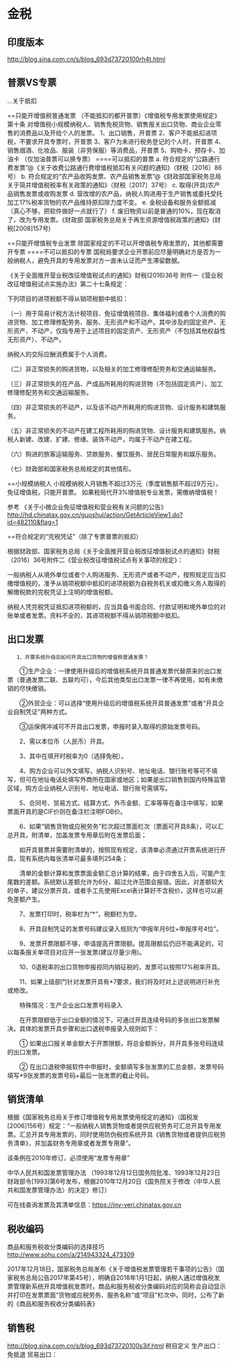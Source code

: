 金税
===

印度版本
---

http://blog.sina.com.cn/s/blog_693d73720100rh4t.html

普票VS专票
---

...关于抵扣


==只能开增值税普通发票 （不能抵扣的都开普票）《增值税专用发票使用规定》第十条
对增值税小规模纳税人、销售免税货物、销售报关出口货物、商业企业零售的消费品以及开给个人的发票。
1、出口销售，开普票
2、客户不能抵扣进项税，不要求开具专票时，开普票
3、客户为未进行税务登记的个人时，开普票 
4、销售烟酒、化妆品、服装（非劳保服）等消费品，开普票 
5、购物卡、预存卡、加油卡 （仅加油普票可以换专票）
====可以抵扣的普票
a. 符合规定的“公路通行费发票”@《关于收费公路通行费增值税抵扣有关问题的通知》（财税〔2016〕86号）
b. 符合规定的“农产品收购发票、农产品销售发票”@《财政部国家税务总局关于简并增值税税率有关政策的通知》（财税〔2017〕37号）
c. 取得(开具)农产品销售发票或收购发票
d. 营改增的农产品，纳税人购进用于生产销售或委托受托加工17%税率货物的农产品维持原扣除力度不变。
e. 金税设备和服务全额抵减 （真心不够，把软件做好一点就行了）
f.  废旧物资以前是普通的10%，现在取消了，改为专用发票。《财政部 国家税务总局关于再生资源增值税政策的通知》(财税[2008]157号)

==只能开增值税专业发票
除国家规定的不可以开增值税专用发票的，其他都需要开专票
====不可以抵扣的专票
国税局要求企业开票前应尽量明确对方是否为一般纳税人，避免开具的专用发票对方一直未认证而产生滞留数据。

《关于全面推开营业税改征增值税试点的通知》财税(2016)36号
附件一《营业税改征增值税试点实施办法》第二十七条规定：

下列项目的进项税额不得从销项税额中抵扣：

（一）用于简易计税方法计税项目、免征增值税项目、集体福利或者个人消费的购进货物、加工修理修配劳务、服务、无形资产和不动产。其中涉及的固定资产、无形资产、不动产，仅指专用于上述项目的固定资产、无形资产（不包括其他权益性无形资产）、不动产。

纳税人的交际应酬消费属于个人消费。

（二）非正常损失的购进货物，以及相关的加工修理修配劳务和交通运输服务。

（三）非正常损失的在产品、产成品所耗用的购进货物（不包括固定资产）、加工修理修配劳务和交通运输服务。

（四）非正常损失的不动产，以及该不动产所耗用的购进货物、设计服务和建筑服务。

（五）非正常损失的不动产在建工程所耗用的购进货物、设计服务和建筑服务。纳税人新建、改建、扩建、修缮、装饰不动产，均属于不动产在建工程。

（六）购进的旅客运输服务、贷款服务、餐饮服务、居民日常服务和娱乐服务。

（七）财政部和国家税务总局规定的其他情形。

==小规模纳税人
小规模纳税人月销售不超过3万元（季度销售额不超过9万元），免征增值税，只能开普票。
如果税局代开3%增值税专业发票，需缴纳增值税！

参考
《关于小微企业免征增值税和营业税有关问题的公告》
http://hd.chinatax.gov.cn/guoshui/action/GetArticleView1.do?id=482110&flag=1

==符合规定的“完税凭证”（除了专票普票的抵扣）

根据财政部、国家税务总局《关于全面推开营业税改征增值税试点的通知》财税（2016）36号附件二《营业税改征增值税试点有关事项的规定》：

一般纳税人从境外单位或者个人购进服务、无形资产或者不动产，按照规定应当扣缴增值税的，准予从销项税额中抵扣的进项税额为自税务机关或扣缴义务人取得的解缴税款的完税凭证上注明的增值税额。

纳税人凭完税凭证抵扣进项税额的，应当具备书面合同、付款证明和境外单位的对账单或者发票。资料不全的，其进项税额不得从销项税额中抵扣。

出口发票
---

       1、开票系统升级后如何开具出口货物的增值税普通发票？
 
　　①生产企业：一律使用升级后的增值税系统开具普通发票代替原来的出口发票（普通发票二联、五联均可），今后其他类型出口发票一律不再使用，如有未缴销的尽快缴销。
 
　　②外贸企业：可以选择“使用升级后的增值税系统开具普通发票”或者“开具企业自制凭证”两种方式。
 
　　③运保佣冲减可不开具出口发票，申报时录入取得的原始发票号码。
 
　　2、需以本位币（人民币）开具。
 
　　3、其中在填开时税率为0（选择免税）。
 
　　4、购方企业可以外文填写，纳税人识别号、地址电话、银行账号等可不填写，但可在地址电话处填写外商所在国家或地区；如果是出口销售到国内特殊监管区域，购方企业纳税人识别号、地址电话、银行账号需填写。
 
　　5、合同号、贸易方式、结算方式、外币金额、汇率等等在备注中填写，如果票面开具的是CIF价则在备注栏注明FOB价。
 
　　6、如果“销售货物或应税劳务”栏次超过票面栏次（票面可开具8条），可以汇总开具，附清单，加盖发票专用章后附在发票后面；
 
　　如开具普票并需要附清单的，按照现有规定，该清单必须通过开票系统进行开具，现有系统内每张清单可最多填列254条；
 
　　清单的金额计算和发票票面金额汇总计算的结果，由于四舍五入后，可能产生尾数的差额。系统默认差额允许为6分，超过允许范围会报错。因此，对差额较大的单子，建议分票开具，或者手工先使用Excel表计算好不含税价，这样也可以避免差额产生。
 
　　7、发票打印时，税率栏为“*”，税额栏为空。
 
　　8、开具自制凭证的发票号码建议录入规则为“申报年月6位+申报序号4位”。
 
　　9、发票开票限额不够，申请提高开票限额。提高限额后仍旧不能满足的，可以每条报关单项目对应开一张发票(建议尽量少用)。
 
　　10、0退税率的出口货物申报视同内销征税的，发票可以按照17%税率开具。
 
　　11、如果上级部门针对发票开具有*7要求，我们将及时对上述说明进行补充或修改。
 
　　特殊情况：生产企业出口发票号码录入
 
　　在开票限额低于出口金额的情况下，可通过开具连续号码的多张出口发票解决。具体的发票开具步骤和出口退税申报录入规则如下：
 
　　① 如果出口报关单金额大于开票限额，将总金额拆分，并开具多张号码连续的出口发票。
 
　　② 在出口退税申报软件中申报时，金额填写多张发票的汇总金额，发票号码填写*9张发票的发票号码+最后一张发票的截止号码。

销货清单
---

根据《国家税务总局关于修订增值税专用发票使用规定的通知》（国税发[2006]156号）规定：“一般纳税人销售货物或者提供应税劳务可汇总开具专用发票。汇总开具专用发票的，同时使用防伪税控系统开具《销售货物或者提供应税劳务清单》，并加盖财务专用章或者发票专用章”。

该条例在2010年修订，必须使用“发票专用章”

中华人民共和国发票管理办法
（1993年12月12日国务院批准、1993年12月23日财政部令[1993]第6号发布，根据2010年12月20日《国务院关于修改〈中华人民共和国发票管理办法〉的决定》修订）

可在线查询发票及其清单信息：https://inv-veri.chinatax.gov.cn

税收编码
---

商品和服务税收分类编码的选择技巧
http://www.sohu.com/a/214943324_473309 

2017年12月18日，国家税务总局发布《关于增值税发票管理若干事项的公告》（国家税务总局公告2017年第45号），明确自2018年1月1日起，纳税人通过增值税发票管理新系统开具增值税发票时，商品和服务税收分类编码对应的简称会自动显示并打印在发票票面“货物或应税劳务、服务名称”或“项目”栏次中。同时，公布了新的《商品和服务税收分类编码表》

销售税
---

http://blog.sina.com.cn/s/blog_693d73720100s3if.html 税目定义
生产出口：免抵退
贸易出口：

